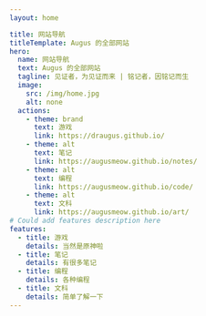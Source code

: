 ```yaml
---
layout: home

title: 网站导航
titleTemplate: Augus 的全部网站
hero:
  name: 网站导航
  text: Augus 的全部网站
  tagline: 见证者，为见证而来 | 铭记者，因铭记而生
  image:
    src: /img/home.jpg
    alt: none
  actions:
    - theme: brand
      text: 游戏
      link: https://draugus.github.io/
    - theme: alt
      text: 笔记
      link: https://augusmeow.github.io/notes/
    - theme: alt
      text: 编程
      link: https://augusmeow.github.io/code/
    - theme: alt
      text: 文科
      link: https://augusmeow.github.io/art/            
# Could add features description here
features:
  - title: 游戏
    details: 当然是原神啦
  - title: 笔记
    details: 有很多笔记
  - title: 编程
    details: 各种编程
  - title: 文科
    details: 简单了解一下
---
```

